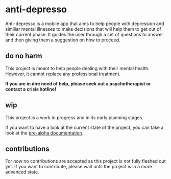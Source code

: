 # anti-depresso
Anti-depresso is a mobile app that aims to help people with depression and similiar mental illnesses to make decisions that will help them to get out of their current phase. It guides the user through a set of questions to answer and then giving them a suggestion on how to proceed.

## do no harm
This project is meant to help people dealing with their mental health. However, it cannot replace any professional treatment.

**If you are in dire need of help, please seek out a psychotherapist or contact a crisis hotline!**

## wip
This project is a work in progress and in its early planning stages.

If you want to have a look at the current state of the project, you can take a look at the [pre-alpha documentation](WIP).

## contributions
For now no contributions are accepted as this project is not fully fleshed out yet. 
If you want to contribute, please wait until the project is in a more advanced state.